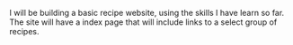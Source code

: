 I will be building a basic recipe website, using the skills I have learn so far. The site will have a index page that will include links to a select group of recipes. 
